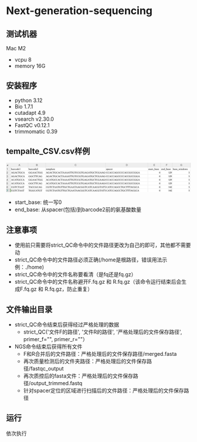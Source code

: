 # Next-generation-sequencing

## 测试机器
Mac M2
- vcpu 8
- memory 16G
## 安装程序
- python 3.12
- Bio 1.7.1
- cutadapt 4.9
- vsearch v2.30.0
- FastQC v0.12.1
- trimmomatic 0.39
## tempalte_CSV.csv样例

![image-20250904135443833](./img/tempalte_CSV.jpg)

- start_base: 统一写0
- end_base: 从spacer(包括)到barcode2前的氨基酸数量

## 注意事项

- 使用前只需要将strict_QC命令中的文件路径更改为自己的即可，其他都不需要动
- strict_QC命令中的文件路径必须正确(/home是根路径，错误用法示例：./home)
- strict_QC命令中的文件名称要看清（是fq还是fq.gz）
- strict_QC命令中的文件名称避开F.fq.gz 和 R.fq.gz（该命令运行结束后会生成F.fq.gz 和 R.fq.gz，防止重复）
## 文件输出目录
- strict_QC命令结束后获得经过严格处理的数据
    - strict_QC('文件F的路径', '文件R的路径', '严格处理后的文件保存路径', primer_f="", primer_r=""）
- NGS命令结束后获得所有文件
  - F和R合并后的文件路径：严格处理后的文件保存路径/merged.fasta
  - 再次质量检测后的文件夹路径：严格处理后的文件保存路径/fastqc_output
  - 再次质控后的fasta文件：严格处理后的文件保存路径/output_trimmed.fastq
  - 针对spacer定位的区域进行扫描后的文件路径：严格处理后的文件保存路径
## 运行
依次执行
